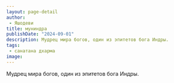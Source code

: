 ```yaml
---
layout: page-detail
author:
 - Яшодеви
title: муниндра
publishDate: "2024-09-01"
description: Мудрец мира богов, один из эпитетов бога Индры.
tags:
 - санатана дхарма
image: 
---
```


Мудрец мира богов, один из эпитетов бога Индры.

